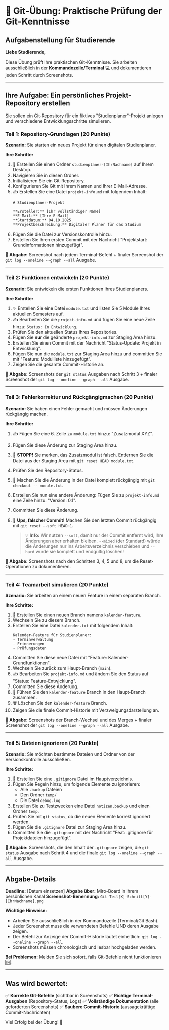 # 🚀 Git-Übung: Praktische Prüfung der Git-Kenntnisse

## Aufgabenstellung für Studierende

**Liebe Studierende,**

Diese Übung prüft Ihre praktischen Git-Kenntnisse. Sie arbeiten ausschließlich in der **Kommandozeile/Terminal** 💻 und dokumentieren jeden Schritt durch Screenshots.

---

## **Ihre Aufgabe: Ein persönliches Projekt-Repository erstellen**

Sie sollen ein Git-Repository für ein fiktives "Studienplaner"-Projekt anlegen und verschiedene Entwicklungsschritte simulieren.

### **Teil 1: Repository-Grundlagen (20 Punkte)**

**Szenario:** Sie starten ein neues Projekt für einen digitalen Studienplaner.

**Ihre Schritte:**
1.  📂 Erstellen Sie einen Ordner `studienplaner-[IhrNachname]` auf Ihrem Desktop.
2.  Navigieren Sie in diesen Ordner.
3.  Initialisieren Sie ein Git-Repository.
4.  Konfigurieren Sie Git mit Ihrem Namen und Ihrer E-Mail-Adresse.
5.  ✍️ Erstellen Sie eine Datei `projekt-info.md` mit folgendem Inhalt:
    ```
    # Studienplaner-Projekt
    
    **Ersteller:** [Ihr vollständiger Name]
    **E-Mail:** [Ihre E-Mail] 
    **Startdatum:** 04.10.2025
    **Projektbeschreibung:** Digitaler Planer für das Studium
    ```
6.  Fügen Sie die Datei zur Versionskontrolle hinzu.
7.  Erstellen Sie Ihren ersten Commit mit der Nachricht "Projektstart: Grundinformationen hinzugefügt".

**📸 Abgabe:** Screenshot nach jedem Terminal-Befehl + finaler Screenshot der `git log --oneline --graph --all` Ausgabe.

---

### **Teil 2: Funktionen entwickeln (20 Punkte)**

**Szenario:** Sie entwickeln die ersten Funktionen Ihres Studienplaners.

**Ihre Schritte:**
1.  ✨ Erstellen Sie eine Datei `module.txt` und listen Sie 5 Module Ihres aktuellen Semesters auf.
2.  ✍️ Bearbeiten Sie die `projekt-info.md` und fügen Sie eine neue Zeile hinzu: `Status: In Entwicklung`.
3.  Prüfen Sie den aktuellen Status Ihres Repositories.
4.  Fügen Sie **nur** die geänderte `projekt-info.md` zur Staging Area hinzu.
5.  Erstellen Sie einen Commit mit der Nachricht "Status-Update: Projekt in Entwicklung".
6.  Fügen Sie nun die `module.txt` zur Staging Area hinzu und committen Sie mit "Feature: Modulliste hinzugefügt".
7.  Zeigen Sie die gesamte Commit-Historie an.

**📸 Abgabe:** Screenshots der `git status` Ausgaben nach Schritt 3 + finaler Screenshot der `git log --oneline --graph --all` Ausgabe.

---

### **Teil 3: Fehlerkorrektur und Rückgängigmachen (20 Punkte)**

**Szenario:** Sie haben einen Fehler gemacht und müssen Änderungen rückgängig machen.

**Ihre Schritte:**
1.  ✍️ Fügen Sie eine 6. Zeile zu `module.txt` hinzu: "Zusatzmodul XYZ".
2.  Fügen Sie diese Änderung zur Staging Area hinzu.
3.  🛑 **STOPP!** Sie merken, das Zusatzmodul ist falsch. Entfernen Sie die Datei aus der Staging Area mit `git reset HEAD module.txt`.
4.  Prüfen Sie den Repository-Status.
5.  🔧 Machen Sie die Änderung in der Datei komplett rückgängig mit `git checkout -- module.txt`.
6.  Erstellen Sie nun eine andere Änderung: Fügen Sie zu `projekt-info.md` eine Zeile hinzu: "Version: 0.1".
7.  Committen Sie diese Änderung.
8.  🤔 **Ups, falscher Commit!** Machen Sie den letzten Commit rückgängig mit `git reset --soft HEAD~1`.

    > 💡 **Info:** Wir nutzen `--soft`, damit nur der Commit entfernt wird, Ihre Änderungen aber erhalten bleiben. `--mixed` (der Standard) würde die Änderungen nur ins Arbeitsverzeichnis verschieben und `--hard` würde sie komplett und endgültig löschen!

**📸 Abgabe:** Screenshots nach den Schritten 3, 4, 5 und 8, um die Reset-Operationen zu dokumentieren.

---

### **Teil 4: Teamarbeit simulieren (20 Punkte)**

**Szenario:** Sie arbeiten an einem neuen Feature in einem separaten Branch.

**Ihre Schritte:**
1.  🌱 Erstellen Sie einen neuen Branch namens `kalender-feature`.
2.  Wechseln Sie zu diesem Branch.
3.  Erstellen Sie eine Datei `kalender.txt` mit folgendem Inhalt:
    ```
    Kalender-Feature für Studienplaner:
    - Terminverwaltung
    - Erinnerungen
    - Prüfungsdaten
    ```
4.  Committen Sie diese neue Datei mit "Feature: Kalender-Grundfunktionen".
5.  Wechseln Sie zurück zum Haupt-Branch (`main`).
6.  ✍️ Bearbeiten Sie `projekt-info.md` und ändern Sie den Status auf "Status: Feature-Entwicklung".
7.  Committen Sie diese Änderung.
8.  🤝 Führen Sie den `kalender-feature` Branch in den Haupt-Branch zusammen.
9.  🗑️ Löschen Sie den `kalender-feature` Branch.
10. Zeigen Sie die finale Commit-Historie mit Verzweigungsdarstellung an.

**📸 Abgabe:** Screenshots der Branch-Wechsel und des Merges + finaler Screenshot der `git log --oneline --graph --all` Ausgabe.

---

### **Teil 5: Dateien ignorieren (20 Punkte)**

**Szenario:** Sie möchten bestimmte Dateien und Ordner von der Versionskontrolle ausschließen.

**Ihre Schritte:**
1.  🙈 Erstellen Sie eine `.gitignore` Datei im Hauptverzeichnis.
2.  Fügen Sie Regeln hinzu, um folgende Elemente zu ignorieren:
    * Alle `.backup` Dateien
    * Den Ordner `temp/`
    * Die Datei `debug.log`
3.  Erstellen Sie zu Testzwecken eine Datei `notizen.backup` und einen Ordner `temp`.
4.  Prüfen Sie mit `git status`, ob die neuen Elemente korrekt ignoriert werden.
5.  Fügen Sie die `.gitignore` Datei zur Staging Area hinzu.
6.  Committen Sie die `.gitignore` mit der Nachricht "Feat: .gitignore für Projektdateien hinzugefügt".

**📸 Abgabe:** Screenshots, die den Inhalt der `.gitignore` zeigen, die `git status` Ausgabe nach Schritt 4 und die finale `git log --oneline --graph --all` Ausgabe.

---

## **Abgabe-Details**

**Deadline:** [Datum einsetzen]
**Abgabe über:** Miro-Board in Ihrem persönlichen Kanal
**Screenshot-Benennung:** `Git-Teil[X]-Schritt[Y]-[IhrNachname].png`

**Wichtige Hinweise:**
-   Arbeiten Sie ausschließlich in der Kommandozeile (Terminal/Git Bash).
-   Jeder Screenshot muss die verwendeten Befehle UND deren Ausgabe zeigen.
-   Der Befehl zur Anzeige der Commit-Historie lautet einheitlich: `git log --oneline --graph --all`.
-   Screenshots müssen chronologisch und lesbar hochgeladen werden.

**Bei Problemen:** Melden Sie sich sofort, falls Git-Befehle nicht funktionieren 🆘.

---

## **Was wird bewertet:**

✅ **Korrekte Git-Befehle** (sichtbar in Screenshots)
✅ **Richtige Terminal-Ausgaben** (Repository-Status, Logs)
✅ **Vollständige Dokumentation** (alle geforderten Screenshots)
✅ **Saubere Commit-Historie** (aussagekräftige Commit-Nachrichten)

Viel Erfolg bei der Übung! 🎉